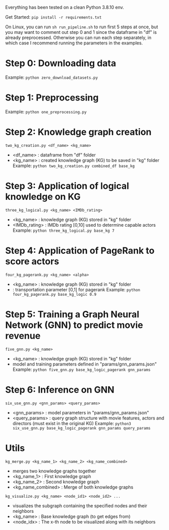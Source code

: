 Everything has been tested on a clean Python 3.8.10 env.

Get Started:
`pip install -r requirements.txt`

On Linux, you can run `sh run_pipeline.sh` to run first 5 steps at once, but you may want to comment out step 0 and 1 since the dataframe in "df" is already preprocessed. Otherwise you can run each step separately, in which case I recommend running the parameters in the examples.


# Step 0: Downloading data
Example: `python zero_download_datasets.py`

# Step 1: Preprocessing
Example: `python one_preprocessing.py`

# Step 2: Knowledge graph creation
`two_kg_creation.py <df_name> <kg_name>`
- <df_name> : dataframe from "df" folder
- <kg_name> : created knowledge graph (KG) to be saved in "kg" folder
Example: `python two_kg_creation.py combined_df base_kg`

# Step 3: Application of logical knowledge on KG
`three_kg_logical.py <kg_name> <IMDb_rating>`
- <kg_name> : knowledge graph (KG) stored in "kg" folder
- <IMDb_rating> : IMDb rating [0,10] used to determine capable actors
Example: `python three_kg_logical.py base_kg 7`

# Step 4: Application of PageRank to score actors
`four_kg_pagerank.py <kg_name> <alpha>`
- <kg_name> : knowledge graph (KG) stored in "kg" folder
- <alpha> : transportation parameter [0,1] for pagerank
Example: `python four_kg_pagerank.py base_kg_logic 0.9`

# Step 5: Training a Graph Neural Network (GNN) to predict movie revenue
`five_gnn.py <kg_name>`
- <kg_name> : knowledge graph (KG) stored in "kg" folder
- model and training parameters defined in "params/gnn_params.json"
Example: `python five_gnn.py base_kg_logic_pagerank gnn_params`

# Step 6: Inference on GNN
`six_use_gnn.py <gnn_params> <query_params>`
- <gnn_params> : model parameters in "params/gnn_params.json"
- <query_params> : query graph structure with movie features, actors and directors (must exist in the original KG)
Example: `python3 six_use_gnn.py base_kg_logic_pagerank gnn_params query_params`

# Utils
`kg_merge.py <kg_name_1> <kg_name_2> <kg_name_combined>`
- merges two knowledge graphs together
- <kg_name_1> : First knowledge graph
- <kg_name_2> : Second knowledge graph
- <kg_name_combined> : Merge of both knowledge graphs

`kg_visualize.py <kg_name> <node_id1> <node_id2> ...`
- visualizes the subgraph containing the specified nodes and their neighbors
- <kg_name> : Base knowledge graph (to get edges from)
- <node_idx> : The x-th node to be visualized along with its neighbors
